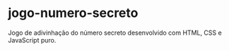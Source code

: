# jogo-numero-secreto
Jogo de adivinhação do número secreto desenvolvido com HTML, CSS e JavaScript puro.
